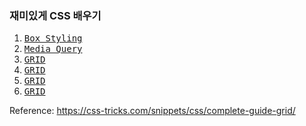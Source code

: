 ### 재미있게 CSS 배우기

1. <kbd><a href="https://github.com/xecureyan1337/CSSFF/tree/main/1">Box Styling</a></kbd>
2. <kbd><a href="https://github.com/xecureyan1337/CSSFF/tree/main/2">Media Query</a></kbd>
3. <kbd><a href="https://github.com/xecureyan1337/CSSFF/tree/main/3">GRID</a></kbd>
4. <kbd><a href="https://github.com/xecureyan1337/CSSFF/tree/main/4">GRID</a></kbd>
5. <kbd><a href="https://github.com/xecureyan1337/CSSFF/tree/main/4">GRID</a></kbd>
6. <kbd><a href="https://github.com/xecureyan1337/CSSFF/tree/main/4">GRID</a></kbd>

Reference: https://css-tricks.com/snippets/css/complete-guide-grid/ 
